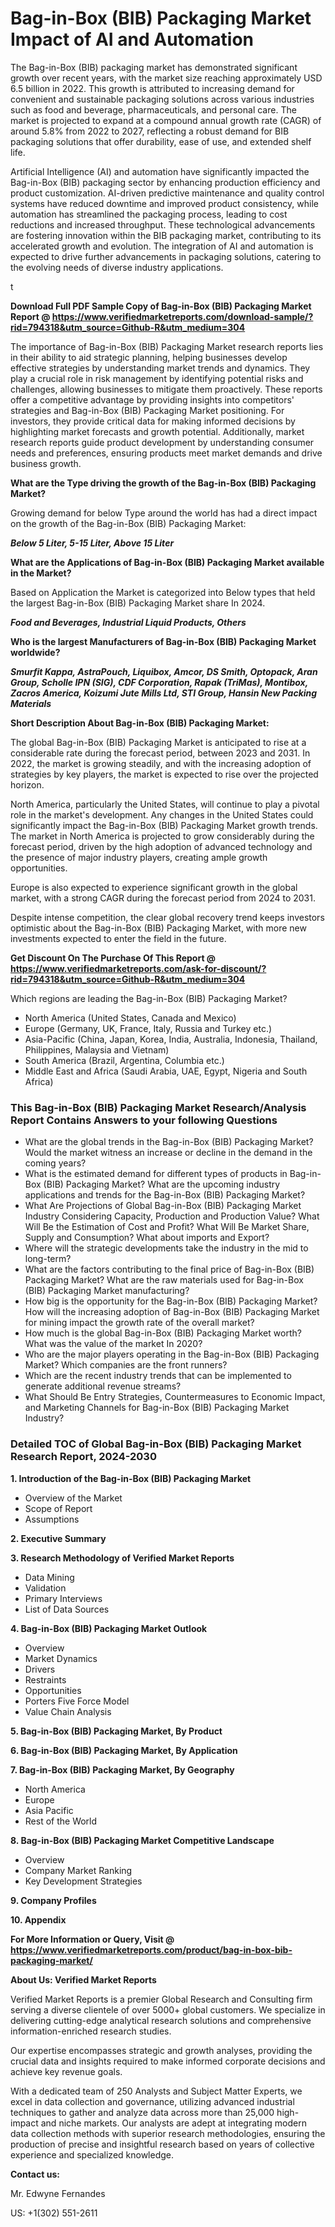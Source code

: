 <meta name="title" content="Global  Bag-in-Box (BIB) Packaging Market Impact of AI and Automation"><meta name="description" content="  The Bag-in-Box (BIB) packaging market has demonstrated significant growth over recent years, with the market size reaching approximately USD 6.5 billion in 2022. Thi"><meta name="title" content=" Bag-in-Box (BIB) Packaging Market Size, Share, Scope, Trends, Growth, Opportunities, Analysis, Forecast"> <h1>Bag-in-Box (BIB) Packaging Market Impact of AI and Automation</h1> <p>The Bag-in-Box (BIB) packaging market has demonstrated significant growth over recent years, with the market size reaching approximately USD 6.5 billion in 2022. This growth is attributed to increasing demand for convenient and sustainable packaging solutions across various industries such as food and beverage, pharmaceuticals, and personal care. The market is projected to expand at a compound annual growth rate (CAGR) of around 5.8% from 2022 to 2027, reflecting a robust demand for BIB packaging solutions that offer durability, ease of use, and extended shelf life.</p> <p>Artificial Intelligence (AI) and automation have significantly impacted the Bag-in-Box (BIB) packaging sector by enhancing production efficiency and product customization. AI-driven predictive maintenance and quality control systems have reduced downtime and improved product consistency, while automation has streamlined the packaging process, leading to cost reductions and increased throughput. These technological advancements are fostering innovation within the BIB packaging market, contributing to its accelerated growth and evolution. The integration of AI and automation is expected to drive further advancements in packaging solutions, catering to the evolving needs of diverse industry applications.</p> t</p><p id="" class=""><strong>Download Full PDF Sample Copy of Bag-in-Box (BIB) Packaging Market Report @ <a href="https://www.verifiedmarketreports.com/download-sample/?rid=794318&utm_source=Github-R&utm_medium=304" target="_blank">https://www.verifiedmarketreports.com/download-sample/?rid=794318&utm_source=Github-R&utm_medium=304</a></strong></p><p>The importance of&nbsp;Bag-in-Box (BIB) Packaging Market research reports lies in their ability to aid strategic planning, helping businesses develop effective strategies by understanding market trends and dynamics. They play a crucial role in risk management by identifying potential risks and challenges, allowing businesses to mitigate them proactively. These reports offer a competitive advantage by providing insights into competitors' strategies and Bag-in-Box (BIB) Packaging Market positioning. For investors, they provide critical data for making informed decisions by highlighting market forecasts and growth potential. Additionally, market research reports guide product development by understanding consumer needs and preferences, ensuring products meet market demands and drive business growth.</p><p><strong>What are the&nbsp;Type driving the growth of the Bag-in-Box (BIB) Packaging Market?</strong></p><p id="" class="">Growing demand for below Type around the world has had a direct impact on the growth of the Bag-in-Box (BIB) Packaging Market:</p><em><strong>Below 5 Liter, 5-15 Liter, Above 15 Liter</strong></em></p><strong>What are the&nbsp;Applications&nbsp;of Bag-in-Box (BIB) Packaging Market available in the Market?</strong></p><p id="" class="">Based on Application the Market is categorized into Below types that held the largest Bag-in-Box (BIB) Packaging Market share In 2024.</p><em><strong>Food and Beverages, Industrial Liquid Products, Others</strong></em></p><strong>Who is the largest Manufacturers of Bag-in-Box (BIB) Packaging Market worldwide?</strong></p><p><em><strong>Smurfit Kappa, AstraPouch, Liquibox, Amcor, DS Smith, Optopack, Aran Group, Scholle IPN (SIG), CDF Corporation, Rapak (TriMas), Montibox, Zacros America, Koizumi Jute Mills Ltd, STI Group, Hansin New Packing Materials</strong></em></p><p id="" class=""><strong>Short Description About Bag-in-Box (BIB) Packaging Market:</strong></p><p>The global Bag-in-Box (BIB) Packaging Market is anticipated to rise at a considerable rate during the forecast period, between 2023 and 2031. In 2022, the market is growing steadily, and with the increasing adoption of strategies by key players, the market is expected to rise over the projected horizon.</p><p>North America, particularly the United States, will continue to play a pivotal role in the market's development. Any changes in the United States could significantly impact the Bag-in-Box (BIB) Packaging Market growth trends. The market in North America is projected to grow considerably during the forecast period, driven by the high adoption of advanced technology and the presence of major industry players, creating ample growth opportunities.</p><p>Europe is also expected to experience significant growth in the global market, with a strong CAGR during the forecast period from 2024 to 2031.</p><p>Despite intense competition, the clear global recovery trend keeps investors optimistic about the Bag-in-Box (BIB) Packaging Market, with more new investments expected to enter the field in the future.</p><p id="" class=""><strong>Get Discount On The Purchase Of This Report @ <a href="https://www.verifiedmarketreports.com/ask-for-discount/?rid=794318&utm_source=Github-R&utm_medium=304" target="_blank">https://www.verifiedmarketreports.com/ask-for-discount/?rid=794318&utm_source=Github-R&utm_medium=304</a></strong></p>Which regions are leading the Bag-in-Box (BIB) Packaging Market?</p><ul><li>North America (United States, Canada and Mexico)</li><li>Europe (Germany, UK, France, Italy, Russia and Turkey etc.)</li><li>Asia-Pacific (China, Japan, Korea, India, Australia, Indonesia, Thailand, Philippines, Malaysia and Vietnam)</li><li>South America (Brazil, Argentina, Columbia etc.)</li><li>Middle East and Africa (Saudi Arabia, UAE, Egypt, Nigeria and South Africa)</li></ul><h3 id="" class="">This Bag-in-Box (BIB) Packaging Market Research/Analysis Report Contains Answers to your following Questions</h3><ul><li>What are the global trends in the Bag-in-Box (BIB) Packaging Market? Would the market witness an increase or decline in the demand in the coming years?</li><li>What is the estimated demand for different types of products in Bag-in-Box (BIB) Packaging Market? What are the upcoming industry applications and trends for the Bag-in-Box (BIB) Packaging Market?</li><li>What Are Projections of Global Bag-in-Box (BIB) Packaging Market Industry Considering Capacity, Production and Production Value? What Will Be the Estimation of Cost and Profit? What Will Be Market Share, Supply and Consumption? What about imports and Export?</li><li>Where will the strategic developments take the industry in the mid to long-term?</li><li>What are the factors contributing to the final price of Bag-in-Box (BIB) Packaging Market? What are the raw materials used for Bag-in-Box (BIB) Packaging Market manufacturing?</li><li>How big is the opportunity for the Bag-in-Box (BIB) Packaging Market? How will the increasing adoption of Bag-in-Box (BIB) Packaging Market for mining impact the growth rate of the overall market?</li><li>How much is the global Bag-in-Box (BIB) Packaging Market worth? What was the value of the market In 2020?</li><li>Who are the major players operating in the Bag-in-Box (BIB) Packaging Market? Which companies are the front runners?</li><li>Which are the recent industry trends that can be implemented to generate additional revenue streams?</li><li>What Should Be Entry Strategies, Countermeasures to Economic Impact, and Marketing Channels for Bag-in-Box (BIB) Packaging Market Industry?</li></ul><h3 id="" class="">Detailed TOC of Global Bag-in-Box (BIB) Packaging Market Research Report, 2024-2030</h3><p id="" class=""><strong>1. Introduction of the Bag-in-Box (BIB) Packaging Market</strong></p><ul><li>Overview of the Market</li><li>Scope of Report</li><li>Assumptions</li></ul><p id="" class=""><strong>2. Executive Summary</strong></p><p id="" class=""><strong>3. Research Methodology of Verified Market Reports</strong></p><ul><li>Data Mining</li><li>Validation</li><li>Primary Interviews</li><li>List of Data Sources</li></ul><p id="" class=""><strong>4. Bag-in-Box (BIB) Packaging Market Outlook</strong></p><ul><li>Overview</li><li>Market Dynamics</li><li>Drivers</li><li>Restraints</li><li>Opportunities</li><li>Porters Five Force Model</li><li>Value Chain Analysis</li></ul><p id="" class=""><strong>5. Bag-in-Box (BIB) Packaging Market, By Product</strong></p><p id="" class=""><strong>6. Bag-in-Box (BIB) Packaging Market, By Application</strong></p><p id="" class=""><strong>7. Bag-in-Box (BIB) Packaging Market, By Geography</strong></p><ul><li>North America</li><li>Europe</li><li>Asia Pacific</li><li>Rest of the World</li></ul><p id="" class=""><strong>8. Bag-in-Box (BIB) Packaging Market Competitive Landscape</strong></p><ul><li>Overview</li><li>Company Market Ranking</li><li>Key Development Strategies</li></ul><p id="" class=""><strong>9. Company Profiles</strong></p><p id="" class=""><strong>10. Appendix</strong></p><p id="" class=""><strong>For More Information or Query, Visit @ <a href="https://www.verifiedmarketreports.com/product/bag-in-box-bib-packaging-market/" target="_blank">https://www.verifiedmarketreports.com/product/bag-in-box-bib-packaging-market/</a></strong></p><p id="" class=""><strong>About Us: Verified Market Reports</strong></p><p id="" class="">Verified Market Reports is a premier Global Research and Consulting firm serving a diverse clientele of over 5000+ global customers. We specialize in delivering cutting-edge analytical research solutions and comprehensive information-enriched research studies.</p><p id="" class="">Our expertise encompasses strategic and growth analyses, providing the crucial data and insights required to make informed corporate decisions and achieve key revenue goals.</p><p id="" class="">With a dedicated team of 250 Analysts and Subject Matter Experts, we excel in data collection and governance, utilizing advanced industrial techniques to gather and analyze data across more than 25,000 high-impact and niche markets. Our analysts are adept at integrating modern data collection methods with superior research methodologies, ensuring the production of precise and insightful research based on years of collective experience and specialized knowledge.</p><p id="" class=""><strong>Contact us:</strong></p><p id="" class="">Mr. Edwyne Fernandes</p><p id="" class="">US: +1(302) 551-2611</p>